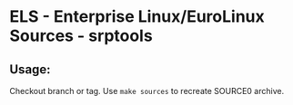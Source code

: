 # ELS - Enterprise Linux/EuroLinux Sources - srptools
 
## Usage:
  Checkout branch or tag. Use `make sources` to recreate  SOURCE0 archive.
